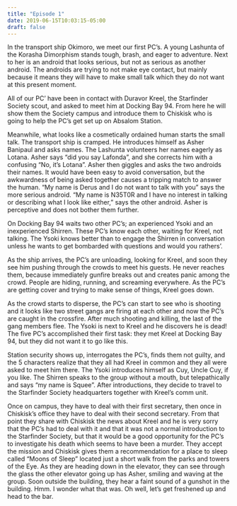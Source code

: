 ```yaml
---
title: "Episode 1"
date: 2019-06-15T10:03:15-05:00
draft: false
---
```


In the transport ship Okimoro, we meet our first PC’s.  A young Lashunta of the Korasha Dimorphism stands tough, brash, and eager to adventure.  Next to her is an android that looks serious, but not as serious as another android.  The androids are trying to not make eye contact, but mainly because it means they will have to make small talk which they do not want at this present moment.

All of our PC’ have been in contact with Duravor Kreel, the Starfinder Society scout, and asked to meet him at Docking Bay 94.  From here he will show them the Society campus and introduce them to Chiskisk who is going to help the PC’s get set up on Absalom Station.

Meanwhile, what looks like a cosmetically ordained human starts the small talk.  The transport ship is cramped.  He introduces himself as Asher Banipaul and asks names.  The Lashunta volunteers her names eagerly as Lotana.  Asher says “did you say Lafonda”, and she corrects him with a confusing “No, it’s Lotana”.  Asher then giggles and asks the two androids their names.  It would have been easy to avoid conversation, but the awkwardness of being asked together causes a tripping match to answer the human.  “My name is Derus and I do not want to talk with you” says the more serious android.  “My name is N35T0R and I have no interest in talking or describing what I look like either,” says the other android.  Asher is perceptive and does not bother them further.

On Docking Bay 94 waits two other PC’s; an experienced Ysoki and an inexperienced Shirren.  These PC’s know each other, waiting for Kreel, not talking.  The Ysoki knows better than to engage the Shirren in conversation unless he wants to get bombarded with questions and would you rathers’.

As the ship arrives, the PC’s are unloading, looking for Kreel, and soon they see him pushing through the crowds to meet his guests.  He never reaches them, because immediately gunfire breaks out and creates panic among the crowd.  People are hiding, running, and screaming everywhere.  As the PC’s are getting cover and trying to make sense of things, Kreel goes down.

As the crowd starts to disperse, the PC’s can start to see who is shooting and it looks like two street gangs are firing at each other and now the PC’s are caught in the crossfire.  After much shooting and killing, the last of the gang members flee.  The Ysoki is next to Kreel and he discovers he is dead!  The five PC’s accomplished their first task: they met Kreel at Docking Bay 94, but they did not want it to go like this. 

Station security shows up, interrogates the PC’s, finds them not guilty, and the 5 characters realize that they all had Kreel in common and they all were asked to meet him there.  The Ysoki introduces himself as Cuy, Uncle Cuy, if you like.  The Shirren speaks to the group without a mouth, but telepathically and says “my name is Squee”.  After introductions, they decide to travel to the Starfinder Society headquarters together with Kreel’s comm unit.

Once on campus, they have to deal with their first secretary, then once in Chiskisk’s office they have to deal with their second secretary.  From that point they share with Chiskisk the news about Kreel and he is very sorry that the PC’s had to deal with it and that it was not a normal introduction to the Starfinder Society, but that it would be a good opportunity for the PC’s to investigate his death which seems to have been a murder.  They accept the mission and Chiskisk gives them a recommendation for a place to sleep called “Moons of Sleep” located just a short walk from the parks and towers of the Eye.  As they are heading down in the elevator, they can see through the glass the other elevator going up has Asher, smiling and waving at the group.  Soon outside the building, they hear a faint sound of a gunshot in the building.  Hmm. I wonder what that was.  Oh well, let’s get freshened up and head to the bar.
